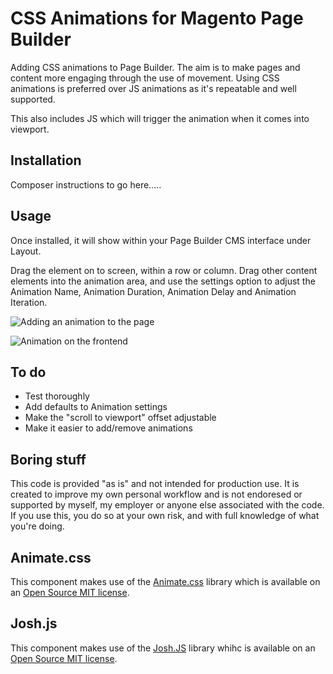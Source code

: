 # CSS Animations for Magento Page Builder
Adding CSS animations to Page Builder. The aim is to make pages and content more engaging through the use of movement. Using CSS animations is preferred over JS animations as it's repeatable and well supported.

This also includes JS which will trigger the animation when it comes into viewport.

## Installation

Composer instructions to go here.....

## Usage
Once installed, it will show within your Page Builder CMS interface under Layout.

Drag the element on to screen, within a row or column. Drag other content elements into the animation area, and use the settings option to adjust the Animation Name, Animation Duration, Animation Delay and Animation Iteration.

![Adding an animation to the page](image_adding_animation_to_pb.gif "Adding an animation to the page")

![Animation on the frontend](image_animation_on_fe.gif "Animation on the frontend")

## To do

* Test thoroughly
* Add defaults to Animation settings
* Make the "scroll to viewport" offset adjustable
* Make it easier to add/remove animations


## Boring stuff

This code is provided "as is" and not intended for production use. It is created to improve my own personal workflow and is not endoresed or supported by myself, my employer or anyone else associated with the code. If you use this, you do so at your own risk, and with full knowledge of what you're doing.

## Animate.css

This component makes use of the [Animate.css](https://animate.style/) library which is available on an [Open Source MIT license](https://opensource.org/licenses/MIT).

## Josh.js

This component makes use of the [Josh.JS](https://github.com/mamunhpath/josh.js) library whihc is available on an [Open Source MIT license](https://opensource.org/licenses/MIT).
